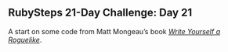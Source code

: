 ## RubySteps 21-Day Challenge: Day 21

A start on some code from Matt Mongeau’s book [*Write Yourself a Roguelike*](https://gumroad.com/l/write-yourself-a-roguelike).
